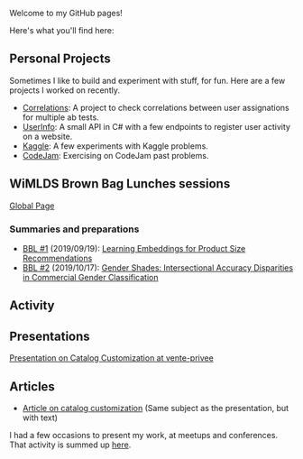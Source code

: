 Welcome to my GitHub pages!

Here's what you'll find here:

## Personal Projects

Sometimes I like to build and experiment with stuff, for fun. Here are a few projects I worked on recently.

* [Correlations](https://github.com/B3tty/Correlations): A project to check correlations between user assignations for multiple ab tests.
* [UserInfo](https://github.com/B3tty/UserInfo): A small API in C# with a few endpoints to register user activity on a website.
* [Kaggle](https://github.com/B3tty/Kaggle): A few experiments with Kaggle problems.
* [CodeJam](https://github.com/B3tty/CodeJam): Exercising on CodeJam past problems.


## WiMLDS Brown Bag Lunches sessions

[Global Page](https://b3tty.github.io/BBL-WiMLDS)

### Summaries and preparations

* [BBL #1](https://b3tty.github.io/BBL-WiMLDS/2019-09-19) (2019/09/19): [Learning Embeddings for Product Size Recommendations](https://bit.ly/2Z88rff)
* [BBL #2](https://b3tty.github.io/BBL-WiMLDS/2019-10-17) (2019/10/17): [Gender Shades: Intersectional Accuracy Disparities in Commercial Gender Classification](https://bit.ly/2lFtFTR)


## Activity

## Presentations

[Presentation on Catalog Customization at vente-privee](https://www.slideshare.net/BettyMoreschini/catalog-personalization)

## Articles

* [Article on catalog customization](https://medium.com/@vptech/personalization-at-vente-privee-catalog-customization-f61170cf3f13) (Same subject as the presentation, but with text)

I had a few occasions to present my work, at meetups and conferences. That activity is summed up [here](https://b3tty.github.io/Activity).


